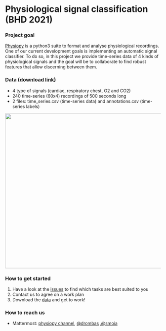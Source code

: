# Physiological signal classification (BHD 2021)

### Project goal
[Physiopy](https://github.com/physiopy/) is a python3 suite to format and analyse physiological recordings. One of our current development goals is implementing an automatic signal classifier. To do so, in this project we provide time-series data of 4 kinds of physiological signals and the goal will be to collaborate to find robust features that allow discerning between them.

### Data ([download link](https://www.dropbox.com/sh/3y5lhpn09qiz4my/AABKmpFuaGP_aHqxsAJ6LVwza?dl=0))
- 4 type of signals (cardiac, respiratory chest, O2 and CO2)
- 240 time-series (60x4) recordings of 500 seconds long
- 2 files: time_series.csv (time-series data) and annotations.csv (time-series labels)

<img src="https://user-images.githubusercontent.com/50577357/121769520-5816f600-cb64-11eb-899a-f6679044f2c7.png" width="700" height="500" />

### How to get started
1. Have a look at the [issues](https://github.com/drombas/BHD-physiological-classification/issues) to find which tasks are best suited to you
2. Contact us to agree on a work plan 
3. Download the [data](https://www.dropbox.com/sh/3y5lhpn09qiz4my/AABKmpFuaGP_aHqxsAJ6LVwza?dl=0) and get to work!

### How to reach us
- Mattermost: [physiopy channel](https://mattermost.brainhack.org/brainhack/channels/physiopy), [@drombas](https://mattermost.brainhack.org/brainhack/messages/@drombas) ,[@smoia](https://mattermost.brainhack.org/brainhack/messages/@smoia)
